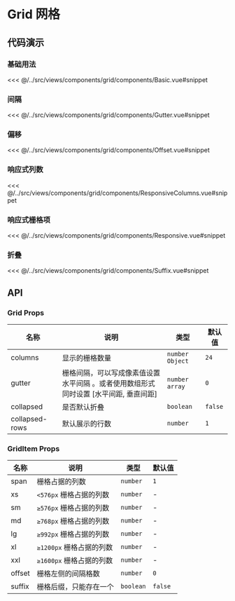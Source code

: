 # Grid 网格

## 代码演示

### 基础用法

<<< @/../src/views/components/grid/components/Basic.vue#snippet

### 间隔

<<< @/../src/views/components/grid/components/Gutter.vue#snippet

### 偏移

<<< @/../src/views/components/grid/components/Offset.vue#snippet

### 响应式列数

<<< @/../src/views/components/grid/components/ResponsiveColumns.vue#snippet

### 响应式栅格项

<<< @/../src/views/components/grid/components/Responsive.vue#snippet

### 折叠

<<< @/../src/views/components/grid/components/Suffix.vue#snippet

## API

### Grid Props

| 名称<img width="110"/> | 说明                                                                                 | 类型              | 默认值  |
| ---------------------- | ------------------------------------------------------------------------------------ | ----------------- | ------- |
| columns                | 显示的栅格数量                                                                       | `number` `Object` | `24`    |
| gutter                 | 栅格间隔，可以写成像素值设置水平间隔 。或者使用数组形式同时设置 [水平间距, 垂直间距] | `number` `array`  | `0`     |
| collapsed              | 是否默认折叠                                                                         | `boolean`         | `false` |
| collapsed-rows         | 默认展示的行数                                                                       | `number`          | `1`     |

### GridItem Props

| 名称   | 说明                     | 类型      | 默认值  |
| ------ | ------------------------ | --------- | ------- |
| span   | 栅格占据的列数           | `number`  | `1`     |
| xs     | `<576px` 栅格占据的列数  | `number`  | -       |
| sm     | `≥576px` 栅格占据的列数  | `number`  | -       |
| md     | `≥768px` 栅格占据的列数  | `number`  | -       |
| lg     | `≥992px` 栅格占据的列数  | `number`  | -       |
| xl     | `≥1200px` 栅格占据的列数 | `number`  | -       |
| xxl    | `≥1600px` 栅格占据的列数 | `number`  | -       |
| offset | 栅格左侧的间隔格数       | `number`  | `0`     |
| suffix | 栅格后缀，只能存在一个   | `boolean` | `false` |
